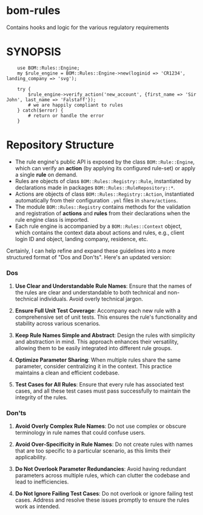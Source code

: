 # bom-rules
Contains hooks and logic for the various regulatory requirements

# SYNOPSIS

```
    use BOM::Rules::Engine;
    my $rule_engine = BOM::Rules::Engine->new(loginid => 'CR1234', landing_company => 'svg');

    try {
        $rule_engine->verify_action('new_account', {first_name => 'Sir John', last_name => 'Falstaff'});
        # we are happily compliant to rules
    } catch($error) {
        # return or handle the error
    }
```

# Repository Structure

- The rule engine's public API is exposed by the class `BOM::Rule::Engine`, which can verify an **action** (by applying its configured rule-set) or apply a single **rule** on demand.
- Rules are objects of class `BOM::Rules::Registry::Rule`, instantiated by declarations made in packages `BOM::Rules::RuleRepository::*`.
- Actions are objects of class `BOM::Rules::Registry::Action`, instantiated automatically from their configuration `.yml` files in `share/actions`.
- The module `BOM::Rules::Registry` contains methods for the validation and registration of **actions** and **rules** from their declarations when the rule engine class is imported.
- Each rule engine is accompanied by a `BOM::Rules::Context` object, which contains the context data about actions and rules, e.g., client login ID and object, landing company, residence, etc.


Certainly, I can help refine and expand these guidelines into a more structured format of "Dos and Don'ts". Here's an updated version:

### Dos

1. **Use Clear and Understandable Rule Names**: Ensure that the names of the rules are clear and understandable to both technical and non-technical individuals. Avoid overly technical jargon.

2. **Ensure Full Unit Test Coverage**: Accompany each new rule with a comprehensive set of unit tests. This ensures the rule's functionality and stability across various scenarios.

3. **Keep Rule Names Simple and Abstract**: Design the rules with simplicity and abstraction in mind. This approach enhances their versatility, allowing them to be easily integrated into different rule groups.

4. **Optimize Parameter Sharing**: When multiple rules share the same parameter, consider centralizing it in the context. This practice maintains a clean and efficient codebase.

5. **Test Cases for All Rules**: Ensure that every rule has associated test cases, and all these test cases must pass successfully to maintain the integrity of the rules.

### Don'ts

1. **Avoid Overly Complex Rule Names**: Do not use complex or obscure terminology in rule names that could confuse users.

2. **Avoid Over-Specificity in Rule Names**: Do not create rules with names that are too specific to a particular scenario, as this limits their applicability.

3. **Do Not Overlook Parameter Redundancies**: Avoid having redundant parameters across multiple rules, which can clutter the codebase and lead to inefficiencies.

4. **Do Not Ignore Failing Test Cases**: Do not overlook or ignore failing test cases. Address and resolve these issues promptly to ensure the rules work as intended.
